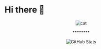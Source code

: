 # Hi there 👋

<p align="center"><img src="https://media4.giphy.com/media/v1.Y2lkPTc5MGI3NjExYXo2eWY4enM1MWQ5Mzh3em1ydGxwaGtmbHlsaXhxNHRpbm40c3huciZlcD12MV9pbnRlcm5hbF9naWZfYnlfaWQmY3Q9Zw/JuFwy0zPzd6jC/giphy.gif" alt="cat" /><!-- markdownlint-disable-line MD033 --></p>  

  <p align="center">********</p>

<p align="center">
  <img src="https://github-readme-stats.vercel.app/api?username=CecileLAROCHE&theme=tokyonight&show_icons=true" alt="GitHub Stats" />
</p>